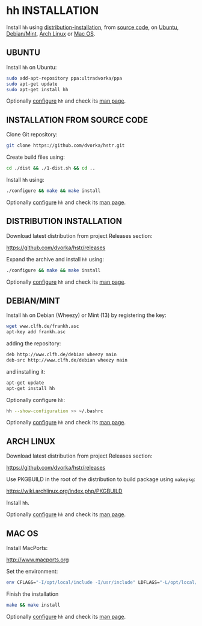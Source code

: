 hh INSTALLATION
===============
Install `hh` using [distribution-installation](#distribution-installation), from [source code](#installation-from-source-code), 
on [Ubuntu](#ubuntu), [Debian/Mint](#debianmint), [Arch Linux](#arch-linux) 
or [Mac OS](#mac-os).  


UBUNTU
------
Install `hh` on Ubuntu:
```bash
sudo add-apt-repository ppa:ultradvorka/ppa
sudo apt-get update
sudo apt-get install hh
```
Optionally [configure](CONFIGURATION.md) `hh` and check its [man page](README.md#DOCUMENTATION). 


INSTALLATION FROM SOURCE CODE
-----------------------------
Clone Git repository:
```bash
git clone https://github.com/dvorka/hstr.git
```
Create build files using:
```bash
cd ./dist && ./1-dist.sh && cd ..
```
Install `hh` using:
```bash
./configure && make && make install
```
Optionally [configure](CONFIGURATION.md) `hh` and check its [man page](README.md#DOCUMENTATION). 


DISTRIBUTION INSTALLATION 
-------------------------
Download latest distribution from project Releases section:

https://github.com/dvorka/hstr/releases

Expand the archive and install `hh` using:
```bash
./configure && make && make install
```
Optionally [configure](CONFIGURATION.md) `hh` and check its [man page](README.md#DOCUMENTATION). 


DEBIAN/MINT
-----------
Install `hh` on Debian (Wheezy) or Mint (13) by registering the key:
```bash
wget www.clfh.de/frankh.asc
apt-key add frankh.asc
```
adding the repository:
```bash
deb http://www.clfh.de/debian wheezy main
deb-src http://www.clfh.de/debian wheezy main
```
and installing it:
```bash
apt-get update
apt-get install hh
```
Optionally configure `hh`: 
```bash
hh --show-configuration >> ~/.bashrc
```
Optionally [configure](CONFIGURATION.md) `hh` and check its [man page](README.md#DOCUMENTATION). 


ARCH LINUX
----------
Download latest distribution from project Releases section:

https://github.com/dvorka/hstr/releases

Use PKGBUILD in the root of the distribution to build package using `makepkg`:

https://wiki.archlinux.org/index.php/PKGBUILD

Install `hh`.

Optionally [configure](CONFIGURATION.md) `hh` and check its [man page](README.md#DOCUMENTATION). 


MAC OS
------
Install MacPorts:

   http://www.macports.org

Set the environment:
```bash
env CFLAGS="-I/opt/local/include -I/usr/include" LDFLAGS="-L/opt/local/lib -L/usr/lib" ./configure
```

Finish the installation
```bash
make && make install
```

Optionally [configure](CONFIGURATION.md) `hh` and check its [man page](README.md#DOCUMENTATION). 
